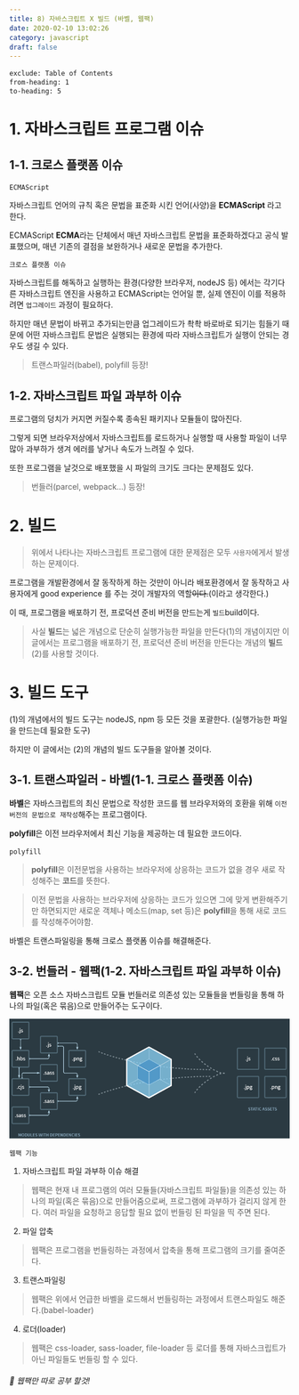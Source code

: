 ```yaml
---
title: 8) 자바스크립트 X 빌드 (바벨, 웹팩)
date: 2020-02-10 13:02:26
category: javascript
draft: false
---
```


```toc
exclude: Table of Contents
from-heading: 1
to-heading: 5
```

# 1. 자바스크립트 프로그램 이슈

## 1-1. 크로스 플랫폼 이슈

`ECMAScript`

자바스크립트 언어의 규칙 혹은 문법을 표준화 시킨 언어(사양)을 **ECMAScript** 라고 한다.

ECMAScript **ECMA**라는 단체에서 매년 자바스크립트 문법을 표준화하겠다고 공식 발표했으며, 매년 기존의 결점을 보완하거나 새로운 문법을 추가한다.

`크로스 플랫폼 이슈`

자바스크립트를 해독하고 실행하는 환경(다양한 브라우저, nodeJS 등) 에서는 각기다른 자바스크립트 엔진을 사용하고 ECMAScript는 언어일 뿐, 실제 엔진이 이를 적용하려면 `업그레이드` 과정이 필요하다.

하지만 매년 문법이 바뀌고 추가되는만큼 업그레이드가 촥촥 바로바로 되기는 힘들기 때문에 어떤 자바스크립트 문법은 실행되는 환경에 따라 자바스크립트가 실행이 안되는 경우도 생길 수 있다.

> 트랜스파일러(babel), polyfill 등장!

## 1-2. 자바스크립트 파일 과부하 이슈

프로그램의 덩치가 커지면 커질수록 종속된 패키지나 모듈들이 많아진다.

그렇게 되면 브라우저상에서 자바스크립트를 로드하거나 실행할 때 사용할 파일이 너무 많아 과부하가 생겨 에러를 낳거나 속도가 느려질 수 있다.

또한 프로그램을 날것으로 배포했을 시 파일의 크기도 크다는 문제점도 있다.

> 번들러(parcel, webpack...) 등장!

# 2. 빌드

> 위에서 나타나는 자바스크립트 프로그램에 대한 문제점은 모두 `사용자`에게서 발생하는 문제이다.

프로그램을 개발환경에서 잘 동작하게 하는 것만이 아니라 배포환경에서 잘 동작하고 사용자에게 good experience 를 주는 것이 개발자의 역할~~이다.~~(이라고 생각한다.)

이 때, 프로그램을 배포하기 전, 프로덕션 준비 버전을 만드는게 `빌드`build이다.

> 사실 **빌드**는 넓은 개념으로 단순히 실행가능한 파일을 만든다(1)의 개념이지만 이 글에서는 프로그램을 배포하기 전, 프로덕션 준비 버전을 만든다는 개념의 **빌드**(2)를 사용할 것이다.

# 3. 빌드 도구

(1)의 개념에서의 빌드 도구는 nodeJS, npm 등 모든 것을 포괄한다. (실행가능한 파일을 만드는데 필요한 도구)

하지만 이 글에서는 (2)의 개념의 빌드 도구들을 알아볼 것이다.

## 3-1. 트랜스파일러 - 바벨(1-1. 크로스 플랫폼 이슈)

**바벨**은 자바스크립트의 최신 문법으로 작성한 코드를 웹 브라우저와의 호환을 위해 `이전 버전의 문법으로 재작성`해주는 프로그램이다.

**polyfill**은 이전 브라우저에서 최신 기능을 제공하는 데 필요한 코드이다.

`polyfill`

> **polyfill**은 이전문법을 사용하는 브라우저에 상응하는 코드가 없을 경우 새로 작성해주는 **코드**를 뜻한다.

> 이전 문법을 사용하는 브라우저에 상응하는 코드가 있으면 그에 맞게 변환해주기만 하면되지만 새로운 객체나 메소드(map, set 등)은 **polyfill**을 통해 새로 코드를 작성해주어야함.

바벨은 트랜스파일링을 통해 크로스 플랫폼 이슈를 해결해준다.

## 3-2. 번들러 - 웹팩(1-2. 자바스크립트 파일 과부하 이슈)

**웹팩**은 오픈 소스 자바스크립트 모듈 번들러로 의존성 있는 모듈들을 번들링을 통해 하나의 파일(혹은 묶음)으로 만들어주는 도구이다.

![](./images/webpack.png)

`웹팩 기능`

1. 자바스크립트 파일 과부하 이슈 해결

> 웹팩은 현재 내 프로그램의 여러 모듈들(자바스크립트 파일들)을 의존성 있는 하나의 파일(혹은 묶음)으로 만들어줌으로써, 프로그램에 과부하가 걸리지 않게 한다. 여러 파일을 요청하고 응답할 필요 없이 번들링 된 파일을 띡 주면 된다.

2. 파일 압축

> 웹팩은 프로그램을 번들링하는 과정에서 압축을 통해 프로그램의 크기를 줄여준다.

3. 트랜스파일링

> 웹팩은 위에서 언급한 바벨을 로드해서 번들링하는 과정에서 트랜스파일도 해준다.(babel-loader)

4. 로더(loader)

> 웹팩은 css-loader, sass-loader, file-loader 등 로더를 통해 자바스크립트가 아닌 파일들도 번들링 할 수 있다.

###### :hatched_chick: 웹팩만 따로 공부 할것!
